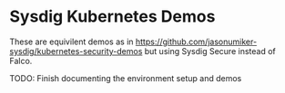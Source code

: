 # Sysdig Kubernetes Demos

These are equivilent demos as in https://github.com/jasonumiker-sysdig/kubernetes-security-demos but using Sysdig Secure instead of Falco.

TODO: Finish documenting the environment setup and demos
